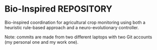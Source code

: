 # Bio-Inspired REPOSITORY
Bio-inspired coordination for agricultural crop monitoring using both a heuristic rule-based approach and a neuro-evolutionary controller. 

Note: commits are made from two different laptops with two Git accounts (my personal one and my work one).

